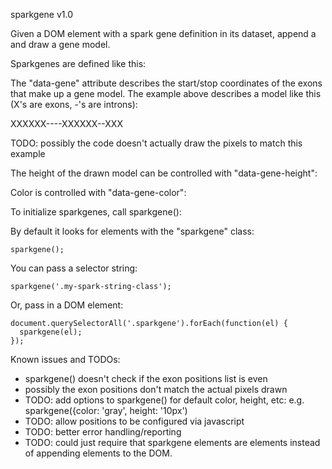 sparkgene v1.0


Given a DOM element with a spark gene definition in its dataset,
append a <canvas> and draw a gene model.

Sparkgenes are defined like this:
<div class='sparkgene' data-gene='0, 5, 10, 15, 18, 20'></div>

The "data-gene" attribute describes the start/stop coordinates
of the exons that make up a gene model. The example above describes
a model like this (X's are exons, -'s are introns):

XXXXXX----XXXXXX--XXX

TODO: possibly the code doesn't actually draw the pixels
     to match this example

The height of the drawn model can be controlled with "data-gene-height":

<div class='sparkgene' data-gene='0, 5, 10, 15' data-gene-height='10'></div>

Color is controlled with "data-gene-color":

<div class='sparkgene' data-gene='0, 5, 10, 15' data-gene-color='gray'></div>

To initialize sparkgenes, call sparkgene():

 By default it looks for elements with the "sparkgene" class:

    sparkgene();

 You can pass a selector string:

    sparkgene('.my-spark-string-class');

 Or, pass in a DOM element:

    document.querySelectorAll('.sparkgene').forEach(function(el) {
      sparkgene(el);
    });


Known issues and TODOs:
- sparkgene() doesn't check if the exon positions list is even
- possibly the exon positions don't match the actual pixels drawn
- TODO: add options to sparkgene() for default color, height, etc:
        e.g. sparkgene({color: 'gray', height: '10px')
- TODO: allow positions to be configured via javascript
- TODO: better error handling/reporting
- TODO: could just require that sparkgene elements are <canvas> elements
        instead of appending <canvas> elements to the DOM.
